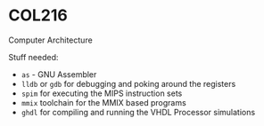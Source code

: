 # COL216

Computer Architecture

Stuff needed:
- `as` - GNU Assembler
- `lldb` or `gdb` for debugging and poking around the registers
- `spim` for executing the MIPS instruction sets
- `mmix` toolchain for the MMIX based programs
- `ghdl` for compiling and running the VHDL Processor simulations
